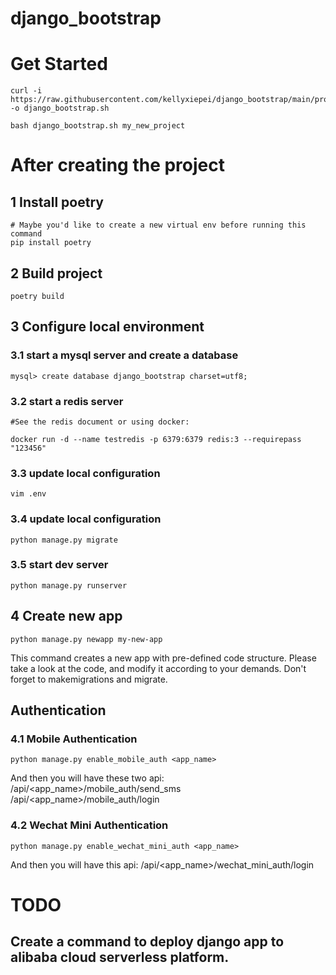 # django_bootstrap

# Get Started
```
curl -i https://raw.githubusercontent.com/kellyxiepei/django_bootstrap/main/project_tools/django_bootstrap.sh -o django_bootstrap.sh

bash django_bootstrap.sh my_new_project
```

# After creating the project 
## 1 Install poetry
```
# Maybe you'd like to create a new virtual env before running this command
pip install poetry
```

## 2 Build project
```
poetry build
```

## 3 Configure local environment
### 3.1 start a mysql server and create a database
```
mysql> create database django_bootstrap charset=utf8;
```
### 3.2 start a redis server
```
#See the redis document or using docker:

docker run -d --name testredis -p 6379:6379 redis:3 --requirepass "123456"
```
### 3.3 update local configuration
```
vim .env
```

### 3.4 update local configuration
```
python manage.py migrate
```

### 3.5 start dev server
```
python manage.py runserver
```

## 4 Create new app
```
python manage.py newapp my-new-app
```
This command creates a new app with pre-defined code structure. Please take a look at the code, and modify it according to your demands. Don't forget to makemigrations and migrate.



## Authentication

### 4.1 Mobile Authentication
```
python manage.py enable_mobile_auth <app_name>
```
And then you will have these two api:
/api/<app_name>/mobile_auth/send_sms
/api/<app_name>/mobile_auth/login


### 4.2 Wechat Mini Authentication
```
python manage.py enable_wechat_mini_auth <app_name>
```
And then you will have this api:
/api/<app_name>/wechat_mini_auth/login

# TODO
## Create a command to deploy django app to alibaba cloud serverless platform.